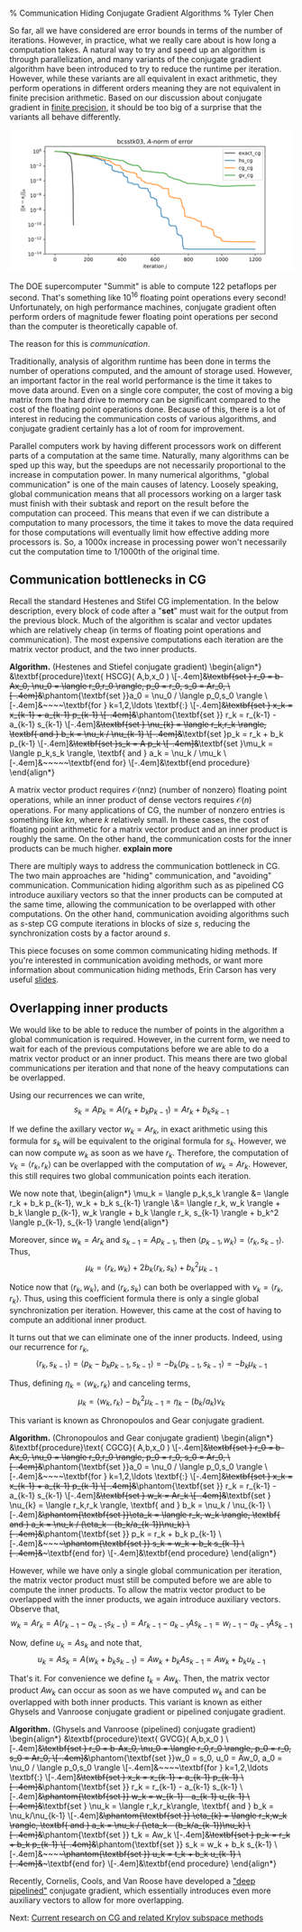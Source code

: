 % Communication Hiding Conjugate Gradient Algorithms
% Tyler Chen

So far, all we have considered are error bounds in terms of the number of iterations. 
However, in practice, what we really care about is how long a computation takes.
A natural way to try and speed up an algorithm is through parallelization, and many variants of the conjugate gradient algorithm have been introduced to try to reduce the runtime per iteration.
However, while these variants are all equivalent in exact arithmetic, they perform operations in different orders meaning they are not equivalent in finite precision arithmetic.
Based on our discussion about conjugate gradient in [finite precision](./finite_precision_cg.html), it should be too big of a surprise that the variants all behave differently.

![Convergence of different variants in finite precision. Note that the computation would finish in at most 112 steps in exact arithmetic.](./convergence.svg)

The DOE supercomputer "Summit" is able to compute 122 petaflops per second. 
That's something like $10^{16}$ floating point operations every second!
Unfortunately, on high performance machines, conjugate gradient often perform orders of magnitude fewer floating point operations per second than the computer is theoretically capable of.

The reason for this is *communication*. 

Traditionally, analysis of algorithm runtime has been done in terms the number of operations computed, and the amount of storage used. 
However, an important factor in the real world performance is the time it takes to move data around. 
Even on a single core computer, the cost of moving a big matrix from the hard drive to memory can be significant compared to the cost of the floating point operations done.
Because of this, there is a lot of interest in reducing the communication costs of various algorithms, and conjugate gradient certainly has a lot of room for improvement.

Parallel computers work by having different processors work on different parts of a computation at the same time.
Naturally, many algorithms can be sped up this way, but the speedups are not necessarily proportional to the increase in computation power.
In many numerical algorithms, "global communication" is one of the main causes of latency.
Loosely speaking, global communication means that all processors working on a larger task must finish with their subtask and report on the result before the computation can proceed.
This means that even if we can distribute a computation to many processors, the time it takes to move the data required for those computations will eventually limit how effective adding more processors is. 
So, a 1000x increase in processing power won't necessarily cut the computation time to 1/1000th of the original time.

## Communication bottlenecks in CG

Recall the standard Hestenes and Stifel CG implementation.
In the below description, every block of code after a "**set**" must wait for the output from the previous block.
Much of the algorithm is scalar and vector updates which are relatively cheap (in terms of floating point operations and communication).
The most expensive computations each iteration are the matrix vector product, and the two inner products.

**Algorithm.** (Hestenes and Stiefel conjugate gradient)
\begin{align*}
&\textbf{procedure}\text{ HSCG}( A,b,x_0 ) 
\\[-.4em]&~~~~\textbf{set } r_0 = b-Ax_0, \nu_0 = \langle r_0,r_0 \rangle, p_0 = r_0, s_0 = Ar_0, 
\\[-.4em]&~~~~\phantom{\textbf{set }}a_0 = \nu_0 / \langle p_0,s_0 \rangle
\\[-.4em]&~~~~\textbf{for } k=1,2,\ldots \textbf{:} 
\\[-.4em]&~~~~~~~~\textbf{set } x_k = x_{k-1} + a_{k-1} p_{k-1} 
\\[-.4em]&~~~~~~~~\phantom{\textbf{set }} r_k = r_{k-1} - a_{k-1} s_{k-1} 
\\[-.4em]&~~~~~~~~\textbf{set } \nu_{k} = \langle r_k,r_k \rangle, \textbf{ and } b_k = \nu_k / \nu_{k-1}
\\[-.4em]&~~~~~~~~\textbf{set }p_k = r_k + b_k p_{k-1}
\\[-.4em]&~~~~~~~~\textbf{set }s_k = A p_k
\\[-.4em]&~~~~~~~~\textbf{set }\mu_k = \langle p_k,s_k \rangle, \textbf{ and } a_k = \nu_k / \mu_k
\\[-.4em]&~~~~~\textbf{end for}
\\[-.4em]&\textbf{end procedure}
\end{align*}

A matrix vector product requires $\mathcal{O}(\text{nnz})$ (number of nonzero) floating point operations, while an inner product of dense vectors requires $\mathcal{O}(n)$ operations. 
For many applications of CG, the number of nonzero entries is something like $kn$, where $k$ relatively small. 
In these cases, the cost of floating point arithmetic for a matrix vector product and an inner product is roughly the same. 
On the other hand, the communication costs for the inner products can be much higher.
**explain more**

There are multiply ways to address the communication bottleneck in CG. The two main approaches are "hiding" communication, and "avoiding" communication.
Communication hiding algorithm such as as pipelined CG introduce auxiliary vectors so that the inner products can be computed at the same time, allowing the communication to be overlapped with other computations.
On the other hand, communication avoiding algorithms such as $s$-step CG compute iterations in blocks of size $s$, reducing the synchronization costs by a factor around $s$.

This piece focuses on some common communicating hiding methods.
If you're interested in communication avoiding methods, or want more information about communication hiding methods, Erin Carson has very useful [slides](https://math.nyu.edu/~erinc/ppt/Carson_PP18.pdf).


## Overlapping inner products

We would like to be able to reduce the number of points in the algorithm a global communication is required.
However, in the current form, we need to wait for each of the previous computations before we are able to do a matrix vector product or an inner product.
This means there are two global communications per iteration and that none of the heavy computations can be overlapped.

Using our recurrences we can write,
$$
s_k = Ap_k = A(r_k + b_k p_{k-1}) 
= Ar_k + b_k s_{k-1}
$$

If we define the axillary vector $w_k = Ar_k$, in exact arithmetic using this formula for $s_k$ will be equivalent to the original formula for $s_k$. 
However, we can now compute $w_k$ as soon as we have $r_k$.
Therefore, the computation of $\nu_k = \langle r_k,r_k \rangle$ can be overlapped with the computation of $w_k = Ar_k$.
However, this still requires two global communication points each iteration.

We now note that,
\begin{align*}
\mu_k = \langle p_k,s_k \rangle
&= \langle r_k + b_k p_{k-1}, w_k + b_k s_{k-1} \rangle
\\&= \langle r_k, w_k \rangle + b_k \langle p_{k-1}, w_k \rangle + b_k \langle r_k, s_{k-1} \rangle + b_k^2 \langle p_{k-1}, s_{k-1} \rangle
\end{align*}

Moreover, since $w_k = Ar_k$ and $s_{k-1} = Ap_{k-1}$, then $\langle p_{k-1},w_k \rangle = \langle r_{k}, s_{k-1} \rangle$. 
Thus,
$$
\mu_k = \langle r_k,w_k\rangle + 2 b_k \langle r_k,s_k \rangle + b_k^2 \mu_{k-1}
$$

Notice now that $\langle r_k,w_k \rangle$, and $\langle r_k,s_k \rangle$ can both be overlapped with $\nu_k = \langle r_k,r_k\rangle$. 
Thus, using this coefficient formula there is only a single global synchronization per iteration.
However, this came at the cost of having to compute an additional inner product. 

It turns out that we can eliminate one of the inner products.
Indeed, using our recurrence for $r_k$,
$$
\langle r_k, s_{k-1} \rangle
= \langle p_k - b_k p_{k-1}, s_{k-1} \rangle
= -b_{k} \langle p_{k-1},s_{k-1} \rangle
= -b_k\mu_{k-1}
$$

Thus, defining $\eta_k = \langle w_k,r_k \rangle$ and canceling terms,
$$
\mu_k = \langle w_k,r_k \rangle - b_k^2 \mu_{k-1}
= \eta_k - (b_k/a_k) \nu_k
$$

This variant is known as Chronopoulos and Gear conjugate gradient.

**Algorithm.** (Chronopoulos and Gear conjugate gradient)
\begin{align*}
&\textbf{procedure}\text{ CGCG}( A,b,x_0 ) 
\\[-.4em]&~~~~\textbf{set } r_0 = b-Ax_0, \nu_0 = \langle r_0,r_0 \rangle, p_0 = r_0, s_0 = Ar_0, 
\\[-.4em]&~~~~\phantom{\textbf{set }}a_0 = \nu_0 / \langle p_0,s_0 \rangle
\\[-.4em]&~~~~\textbf{for } k=1,2,\ldots \textbf{:} 
\\[-.4em]&~~~~~~~~\textbf{set } x_k = x_{k-1} + a_{k-1} p_{k-1} 
\\[-.4em]&~~~~~~~~\phantom{\textbf{set }} r_k = r_{k-1} - a_{k-1} s_{k-1} 
\\[-.4em]&~~~~~~~~\textbf{set } w_k = Ar_k 
\\[-.4em]&~~~~~~~~\textbf{set } \nu_{k} = \langle r_k,r_k \rangle, \textbf{ and } b_k = \nu_k / \nu_{k-1}
\\[-.4em]&~~~~~~~~\phantom{\textbf{set }}\eta_k = \langle r_k, w_k \rangle, \textbf{ and } a_k = \nu_k / (\eta_k - (b_k/a_{k-1})\nu_k)
\\[-.4em]&~~~~~~~~\phantom{\textbf{set }} p_k = r_k + b_k p_{k-1}
\\[-.4em]&~~~~~~~~\phantom{\textbf{set }} s_k = w_k + b_k s_{k-1}
\\[-.4em]&~~~~~\textbf{end for}
\\[-.4em]&\textbf{end procedure}
\end{align*}


However, while we have only a single global communication per iteration, the matrix vector product must still be computed before we are able to compute the inner products. 
To allow the matrix vector product to be overlapped with the inner products, we again introduce auxiliary vectors.
Observe that,
$$
w_k = Ar_k = A(r_{k-1} - a_{k-1}s_{k-1}) 
= A r_{k-1} - a_{k-1} As_{k-1}
= w_{l-1} - a_{k-1} As_{k-1}
$$

Now, define $u_{k} = As_{k}$ and note that,
$$
u_{k} = As_k = A(w_k + b_k s_{k-1}) 
= Aw_k + b_k As_{k-1} 
= Aw_k + b_k u_{k-1}
$$

That's it. For convenience we define $t_k = Aw_k$. 
Then, the matrix vector product $Aw_k$ can occur as soon as we have computed $w_k$ and can be overlapped with both inner products.
This variant is known as either Ghysels and Vanroose conjugate gradient or pipelined conjugate gradient.

**Algorithm.** (Ghysels and Vanroose (pipelined) conjugate gradient)
\begin{align*}
&\textbf{procedure}\text{ GVCG}( A,b,x_0 ) 
\\[-.4em]&~~~~\textbf{set } r_0 = b-Ax_0, \nu_0 = \langle r_0,r_0 \rangle, p_0 = r_0, s_0 = Ar_0, 
\\[-.4em]&~~~~\phantom{\textbf{set }}w_0 = s_0, u_0 = Aw_0, a_0 = \nu_0 / \langle p_0,s_0 \rangle
\\[-.4em]&~~~~\textbf{for } k=1,2,\ldots \textbf{:} 
\\[-.4em]&~~~~~~~~\textbf{set } x_k = x_{k-1} + a_{k-1} p_{k-1} 
\\[-.4em]&~~~~~~~~\phantom{\textbf{set }} r_k = r_{k-1} - a_{k-1} s_{k-1} 
\\[-.4em]&~~~~~~~~\phantom{\textbf{set }} w_k = w_{k-1} - a_{k-1} u_{k-1}
\\[-.4em]&~~~~~~~~\textbf{set } \nu_k = \langle r_k,r_k\rangle, \textbf{ and } b_k = \nu_k/\nu_{k-1}
\\[-.4em]&~~~~~~~~\phantom{\textbf{set }} \eta_{k} = \langle r_k,w_k \rangle, \textbf{ and } a_k = \nu_k / (\eta_k - (b_k/a_{k-1})\nu_k)
\\[-.4em]&~~~~~~~~\phantom{\textbf{set }} t_k = Aw_k
\\[-.4em]&~~~~~~~~\textbf{set } p_k = r_k + b_k p_{k-1}
\\[-.4em]&~~~~~~~~\phantom{\textbf{set }} s_k = w_k + b_k s_{k-1}
\\[-.4em]&~~~~~~~~\phantom{\textbf{set }} u_k = t_k + b_k u_{k-1}
\\[-.4em]&~~~~~\textbf{end for}
\\[-.4em]&\textbf{end procedure}
\end{align*}

Recently, Cornelis, Cools, and Van Roose have developed a ["deep pipelined"](https://arxiv.org/pdf/1801.04728.pdf) conjugate gradient, which essentially introduces even more auxiliary vectors to allow for more overlapping.

<!--start_pdf_comment-->
Next: [Current research on CG and related Krylov subspace methods](./current_research.html)
<!--end_pdf_comment-->



